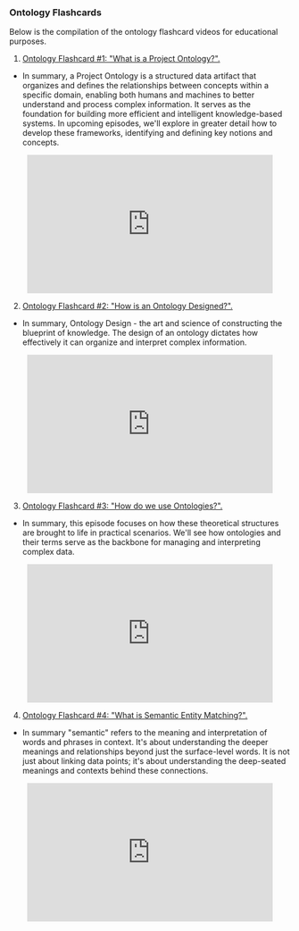 ### **Ontology Flashcards**

Below is the compilation of the ontology flashcard videos for educational purposes.

1. [Ontology Flashcard #1: "What is a Project Ontology?".](https://youtu.be/5Lj76uJwL3c?si=LdcZzCKqeY3mKkrW)
- In summary, a Project Ontology is a structured data artifact that organizes and defines the relationships between concepts within a specific domain, enabling both humans and machines to better understand and process complex information. It serves as the foundation for building more efficient and intelligent knowledge-based systems. In upcoming episodes, we'll explore in greater detail how to develop these frameworks, identifying and defining key notions and concepts.
<div style="text-align: center;">
  <iframe width="440" height="248" 
          src="https://www.youtube.com/embed/5Lj76uJwL3c" 
          title="Ontology Flashcard #1: What is a Project Ontology?" 
          frameborder="0" 
          allow="accelerometer; autoplay; clipboard-write; encrypted-media; gyroscope; picture-in-picture; web-share" 
          referrerpolicy="strict-origin-when-cross-origin" 
          allowfullscreen>
  </iframe>
</div>

2. [Ontology Flashcard #2: "How is an Ontology Designed?".](https://youtu.be/pcAGVno_kYA?si=tqhHwV0RDs_aJkXw)
- In summary, Ontology Design - the art and science of constructing the blueprint of knowledge. The design of an ontology dictates how effectively it can organize and interpret complex information.
<div style="text-align: center;">
  <iframe width="440" height="248" 
          src="https://www.youtube.com/embed/pcAGVno_kYA" 
          title="Ontology Flashcard #1: What is a Project Ontology?" 
          frameborder="0" 
          allow="accelerometer; autoplay; clipboard-write; encrypted-media; gyroscope; picture-in-picture; web-share" 
          referrerpolicy="strict-origin-when-cross-origin" 
          allowfullscreen>
  </iframe>
</div>

3. [Ontology Flashcard #3: "How do we use Ontologies?".](https://youtu.be/mmbdmo_GG48?si=27dzvWwxwp1cgiqY)
- In summary, this episode focuses on how these theoretical structures are brought to life in practical scenarios. We'll see how ontologies and their terms serve as the backbone for managing and interpreting complex data.
<div style="text-align: center;">
  <iframe width="440" height="248" 
          src="https://www.youtube.com/embed/mmbdmo_GG48" 
          title="Ontology Flashcard #1: What is a Project Ontology?" 
          frameborder="0" 
          allow="accelerometer; autoplay; clipboard-write; encrypted-media; gyroscope; picture-in-picture; web-share" 
          referrerpolicy="strict-origin-when-cross-origin" 
          allowfullscreen>
  </iframe>
</div>

4. [Ontology Flashcard #4: "What is Semantic Entity Matching?".](https://youtu.be/ahgAFEyymBw?si=pUh8UDkn3ar9GXcK)
- In summary "semantic" refers to the meaning and interpretation of words and phrases in context. It's about understanding the deeper meanings and relationships beyond just the surface-level words. It is not just about linking data points; it's about understanding the deep-seated meanings and contexts behind these connections.
<div style="text-align: center;">
  <iframe width="440" height="248" 
          src="https://www.youtube.com/embed/ahgAFEyymBw" 
          title="Ontology Flashcard #1: What is a Project Ontology?" 
          frameborder="0" 
          allow="accelerometer; autoplay; clipboard-write; encrypted-media; gyroscope; picture-in-picture; web-share" 
          referrerpolicy="strict-origin-when-cross-origin" 
          allowfullscreen>
  </iframe>
</div>
